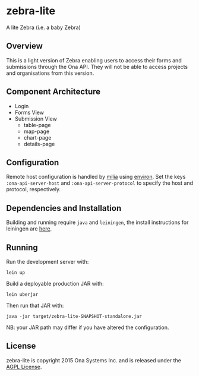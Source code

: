 # zebra-lite
A lite Zebra (i.e. a baby Zebra)

## Overview
This is a light version of Zebra enabling users to access their forms and submissions through the Ona API. They will not be able to access projects and organisations from this version.

## Component Architecture
+ Login
+ Forms View
+ Submission View
    * table-page
    * map-page
    * chart-page
    * details-page

## Configuration

Remote host configuration is handled by [milia](https://github.com/onaio/milia) using [environ](https://github.com/weavejester/environ#example-usage). Set the keys `:ona-api-server-host` and `:ona-api-server-protocol` to specify the host and protocol, respectively.

## Dependencies and Installation

Building and running require `java` and `leiningen`, the install instructions for leiningen are [here](https://github.com/technomancy/leiningen#installation).

## Running

Run the development server with:

```
lein up
```

Build a deployable production JAR with:

```
lein uberjar
```

Then run that JAR with:

```
java -jar target/zebra-lite-SNAPSHOT-standalone.jar
```

NB: your JAR path may differ if you have altered the configuration.

## License

zebra-lite is copyright 2015 Ona Systems Inc. and is released under the [AGPL License](https://www.gnu.org/licenses/agpl-3.0.html).
